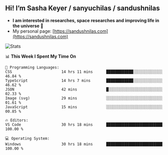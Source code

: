 ## Hi! I’m Sasha Keyer / sanyuchilas / sandushnilas

- **I am interested in researches, space researches and improving life in the universe 🌠**  
- My personal page: [https://sandushnilas.com](https://sandushnilas.com)

![Stats](https://github-readme-stats.vercel.app/api?username=sanyuchilas&show_icons=true&theme=react&hide=issues&count_private=true&layout=compact)

<!--START_SECTION:waka-->
📊 **This Week I Spent My Time On** 

```text
💬 Programming Languages: 
CSS                      14 hrs 11 mins      ████████████░░░░░░░░░░░░░   46.84 % 
TypeScript               14 hrs 7 mins       ████████████░░░░░░░░░░░░░   46.62 % 
JSON                     42 mins             █░░░░░░░░░░░░░░░░░░░░░░░░   02.33 % 
Image (svg)              29 mins             ░░░░░░░░░░░░░░░░░░░░░░░░░   01.61 % 
JavaScript               15 mins             ░░░░░░░░░░░░░░░░░░░░░░░░░   00.85 % 

🔥 Editors: 
VS Code                  30 hrs 18 mins      █████████████████████████   100.00 % 

💻 Operating System: 
Windows                  30 hrs 18 mins      █████████████████████████   100.00 % 
```


<!--END_SECTION:waka-->
